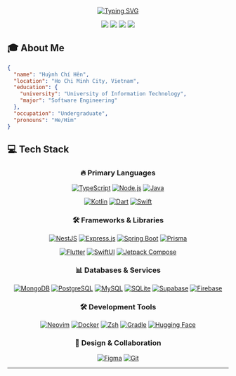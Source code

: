 
<div align="center">

[![Typing SVG](https://readme-typing-svg.herokuapp.com?font=Space+Mono&size=50&pause=800&color=FF5733F2&center=true&vCenter=true&width=800&lines=Hello%2C+World!;Xin+ch%C3%A0o%2C+Th%E1%BA%BF+gi%E1%BB%9Bi!;Bonjour%2C+le+monde!;%C2%A1Hola%2C+Mundo!;Hallo%2C+Welt!;%E3%81%93%E3%82%93%E3%81%AB%E3%81%A1%E3%81%AF%E3%80%81%E4%B8%96%E7%95%8C!;%EC%95%88%EB%85%95%2C+%EC%84%B8%EC%83%81!;%E4%BD%A0%E5%A5%BD%EF%BC%8C%E4%B8%96%E7%95%8C%EF%BC%81)](https://git.io/typing-svg)
  
[<img src="https://img.shields.io/badge/GitHub-100000?style=for-the-badge&logo=github&logoColor=white" />](https://github.com/LwkPhoenix)
[<img src="https://custom-icon-badges.demolab.com/badge/-Email-red?style=for-the-badge&logo=mail&logoColor=white"/>](mailto:Huynhchihen2005@gmail.com)
[<img src="https://custom-icon-badges.demolab.com/badge/-LinkedIn-0077B5?style=for-the-badge&logo=linkedin&logoColor=white"/>](https://www.linkedin.com/in/chihenhuynh/)
[<img src="https://custom-icon-badges.demolab.com/badge/-Facebook-1877F2?style=for-the-badge&logo=facebook&logoColor=white"/>](https://www.facebook.com/chihen.huynh)



</div>

## 🎓 About Me
```json
{
  "name": "Huỳnh Chí Hên",
  "location": "Ho Chi Minh City, Vietnam",
  "education": {
    "university": "University of Information Technology",
    "major": "Software Engineering"
  },
  "occupation": "Undergraduate",
  "pronouns": "He/Him"
}
```


## 💻 Tech Stack
<div align="center">

### 🔥 Primary Languages
[![TypeScript](https://img.shields.io/badge/TypeScript-3178C6?style=for-the-badge&logo=typescript&logoColor=white&labelColor=3178C6)](https://www.typescriptlang.org/)
[![Node.js](https://img.shields.io/badge/Node.js-339933?style=for-the-badge&logo=node.js&logoColor=white&labelColor=339933)](https://nodejs.org/)
[![Java](https://img.shields.io/badge/java-%23ED8B00?style=for-the-badge&logo=openjdk&logoColor=white&labelColor=ED8B00)](https://www.java.com/)

[![Kotlin](https://img.shields.io/badge/Kotlin-0095D5?style=for-the-badge&logo=kotlin&logoColor=white&labelColor=0095D5)](https://developer.android.com/kotlin)
[![Dart](https://img.shields.io/badge/Dart-0175C2?style=for-the-badge&logo=dart&logoColor=white&labelColor=0175C2)](https://dart.dev)
[![Swift](https://img.shields.io/badge/Swift-FA7343?style=for-the-badge&logo=swift&logoColor=white&labelColor=FA7343)](https://developer.apple.com/swift/)


### 🛠️ Frameworks & Libraries
[![NestJS](https://img.shields.io/badge/NestJS-E0234E?style=for-the-badge&logo=nestjs&logoColor=white&labelColor=E0234E)](https://nestjs.com/)
[![Express.js](https://img.shields.io/badge/Express.js-000000?style=for-the-badge&logo=express&logoColor=white&labelColor=000000)](https://expressjs.com/)
[![Spring Boot](https://img.shields.io/badge/Spring%20Boot-6DB33F?style=for-the-badge&logo=springboot&logoColor=white&labelColor=6DB33F)](https://spring.io/projects/spring-boot)
[![Prisma](https://img.shields.io/badge/Prisma-2D3748?style=for-the-badge&logo=prisma&logoColor=white&labelColor=2D3748)](https://www.prisma.io/)

[![Flutter](https://img.shields.io/badge/Flutter-02569B?style=for-the-badge&logo=flutter&logoColor=white&labelColor=02569B)](https://flutter.dev)
[![SwiftUI](https://img.shields.io/badge/SwiftUI-FA7343?style=for-the-badge&logo=swift&logoColor=white&labelColor=FA7343)](https://developer.apple.com/swiftui/)
[![Jetpack Compose](https://img.shields.io/badge/Jetpack%20Compose-4285F4?style=for-the-badge&logo=android&logoColor=white&labelColor=4285F4)](https://developer.android.com/jetpack/compose)

### 📊 Databases & Services
[![MongoDB](https://img.shields.io/badge/MongoDB-47A248?style=for-the-badge&logo=mongodb&logoColor=white&labelColor=47A248)](https://www.mongodb.com/)
[![PostgreSQL](https://img.shields.io/badge/PostgreSQL-336791?style=for-the-badge&logo=postgresql&logoColor=white&labelColor=336791)](https://www.postgresql.org/)
[![MySQL](https://img.shields.io/badge/MySQL-4479A1?style=for-the-badge&logo=mysql&logoColor=white&labelColor=4479A1)](https://www.mysql.com/)
[![SQLite](https://img.shields.io/badge/SQLite-003B57?style=for-the-badge&logo=sqlite&logoColor=white&labelColor=003B57)](https://www.sqlite.org/)
[![Supabase](https://img.shields.io/badge/Supabase-3ECF8E?style=for-the-badge&logo=supabase&logoColor=white&labelColor=3ECF8E)](https://supabase.com/)
[![Firebase](https://img.shields.io/badge/Firebase-FFCA28?style=for-the-badge&logo=firebase&logoColor=black&labelColor=FFCA28)](https://firebase.google.com/)


### 🛠️ Development Tools

[![Neovim](https://img.shields.io/badge/Neovim-57A143?style=for-the-badge&logo=neovim&logoColor=white&labelColor=57A143)](https://neovim.io/)
[![Docker](https://img.shields.io/badge/Docker-2496ED?style=for-the-badge&logo=docker&logoColor=white&labelColor=2496ED)](https://www.docker.com/)
[![Zsh](https://img.shields.io/badge/Zsh-6E5494?style=for-the-badge&logo=gnubash&logoColor=white&labelColor=6E5494)](https://github.com/ohmyzsh/ohmyzsh)
[![Gradle](https://img.shields.io/badge/Gradle-02303A?style=for-the-badge&logo=Gradle&logoColor=white&labelColor=02303A)](https://gradle.org/)
[![Hugging Face](https://img.shields.io/badge/Hugging%20Face-FFCC00?style=for-the-badge&logo=huggingface&logoColor=black&labelColor=FFCC00)](https://huggingface.co/)


### 🎨 Design & Collaboration
[![Figma](https://img.shields.io/badge/Figma-F24E1E?style=for-the-badge&logo=figma&logoColor=white&labelColor=F24E1E)](https://www.figma.com/)
[![Git](https://img.shields.io/badge/Git-F05032?style=for-the-badge&logo=git&logoColor=white&labelColor=F05032)](https://git-scm.com/)

</div>

---
